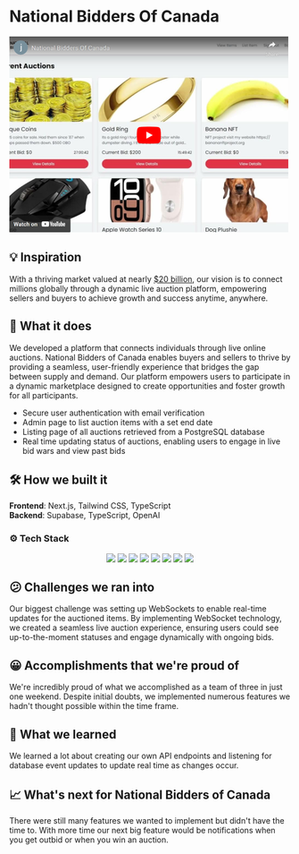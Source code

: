 # National Bidders Of Canada

[![Watch the video](/with-supabase-app/public/thumbnail.PNG)](https://www.youtube.com/watch?v=0sov673Jvdw)

## 💡 Inspiration
With a thriving market valued at nearly [$20 billion](https://www.businessresearchinsights.com/market-reports/online-auction-market-103291), our vision is to connect millions globally through a dynamic live auction platform, empowering sellers and buyers to achieve growth and success anytime, anywhere.

## 🏦 What it does
We developed a platform that connects individuals through live online auctions. National Bidders of Canada enables buyers and sellers to thrive by providing a seamless, user-friendly experience that bridges the gap between supply and demand. Our platform empowers users to participate in a dynamic marketplace designed to create opportunities and foster growth for all participants.
- Secure user authentication with email verification
- Admin page to list auction items with a set end date
- Listing page of all auctions retrieved from a PostgreSQL database
- Real time updating status of auctions, enabling users to engage in live bid wars and view past bids

## 🛠️ How we built it
**Frontend**: Next.js, Tailwind CSS, TypeScript  
**Backend**: Supabase, TypeScript, OpenAI

### ⚙️ **Tech Stack**
<div align="center">
    <img src="https://img.shields.io/badge/next%20js-000000?style=for-the-badge&logo=nextdotjs&logoColor=white">
    <img src="https://img.shields.io/badge/React-20232A?style=for-the-badge&logo=react&logoColor=61DAFB">
    <img src="https://img.shields.io/badge/JavaScript-323330?style=for-the-badge&logo=javascript&logoColor=F7DF1E">
    <img src="https://img.shields.io/badge/TypeScript-007ACC?style=for-the-badge&logo=typescript&logoColor=white">
    <img src="https://img.shields.io/badge/Tailwind_CSS-38B2AC?style=for-the-badge&logo=tailwind-css&logoColor=white">
    <img src="https://img.shields.io/badge/Supabase-181818?style=for-the-badge&logo=supabase&logoColor=white">
    <img src="https://img.shields.io/badge/Node%20js-339933?style=for-the-badge&logo=nodedotjs&logoColor=white">
    <img src="https://img.shields.io/badge/shadcn%2Fui-000000?style=for-the-badge&logo=shadcnui&logoColor=white">
</div>

## 😕 Challenges we ran into
Our biggest challenge was setting up WebSockets to enable real-time updates for the auctioned items. By implementing WebSocket technology, we created a seamless live auction experience, ensuring users could see up-to-the-moment statuses and engage dynamically with ongoing bids.

## 😀 Accomplishments that we're proud of
We're incredibly proud of what we accomplished as a team of three in just one weekend. Despite initial doubts, we implemented numerous features we hadn't thought possible within the time frame.

## 🧠 What we learned
We learned a lot about creating our own API endpoints and listening for database event updates to update real time as changes occur.

## 📈 What's next for National Bidders of Canada
There were still many features we wanted to implement but didn't have the time to. With more time our next big feature would be notifications when you get outbid or when you win an auction.